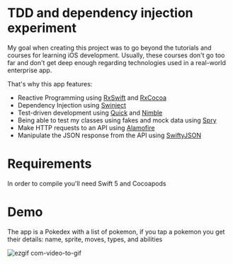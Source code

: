# TDD and dependency injection experiment

My goal when creating this project was to go beyond the tutorials and courses for learning iOS development. Usually, these courses don't go too far and don't get deep enough regarding technologies used in a real-world enterprise app. 

That's why this app features:

- Reactive Programming using [RxSwift](https://github.com/ReactiveX/RxSwift) and [RxCocoa](https://github.com/ReactiveX/RxSwift/tree/master/RxCocoa)
- Dependency Injection using [Swinject](https://github.com/Swinject/Swinject)
- Test-driven development using [Quick](https://github.com/Quick/Quick) and [Nimble](https://github.com/Quick/Nimble)
- Being able to test my classes using fakes and mock data using [Spry](https://github.com/Rivukis/Spry)
- Make HTTP requests to an API using [Alamofire](https://github.com/Alamofire/Alamofire)
- Manipulate the JSON response from the API using [SwiftyJSON](https://github.com/SwiftyJSON/SwiftyJSON)

# Requirements

In order to compile you'll need Swift 5 and Cocoapods

# Demo

The app is a Pokedex with a list of pokemon, if you tap a pokemon you get their details: name, sprite, moves, types, and abilities

![ezgif com-video-to-gif](https://user-images.githubusercontent.com/1679438/61300137-a5cf2c00-a79e-11e9-85d6-e1c313ea62f0.gif)

